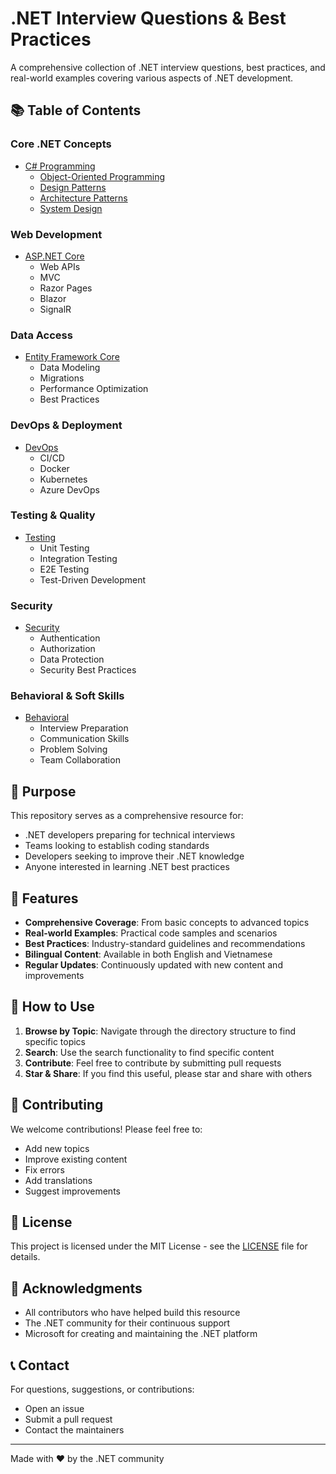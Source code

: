 # .NET Interview Questions & Best Practices

A comprehensive collection of .NET interview questions, best practices, and real-world examples covering various aspects of .NET development.

## 📚 Table of Contents

### Core .NET Concepts
- [C# Programming](csharp/)
  - [Object-Oriented Programming](csharp/oop.en.md)
  - [Design Patterns](design-patterns/)
  - [Architecture Patterns](architecture/)
  - [System Design](system-design/)

### Web Development
- [ASP.NET Core](aspnetcore/)
  - Web APIs
  - MVC
  - Razor Pages
  - Blazor
  - SignalR

### Data Access
- [Entity Framework Core](efcore/)
  - Data Modeling
  - Migrations
  - Performance Optimization
  - Best Practices

### DevOps & Deployment
- [DevOps](devops/)
  - CI/CD
  - Docker
  - Kubernetes
  - Azure DevOps

### Testing & Quality
- [Testing](testing/)
  - Unit Testing
  - Integration Testing
  - E2E Testing
  - Test-Driven Development

### Security
- [Security](security/)
  - Authentication
  - Authorization
  - Data Protection
  - Security Best Practices

### Behavioral & Soft Skills
- [Behavioral](behavioral/)
  - Interview Preparation
  - Communication Skills
  - Problem Solving
  - Team Collaboration

## 🎯 Purpose

This repository serves as a comprehensive resource for:
- .NET developers preparing for technical interviews
- Teams looking to establish coding standards
- Developers seeking to improve their .NET knowledge
- Anyone interested in learning .NET best practices

## 🌟 Features

- **Comprehensive Coverage**: From basic concepts to advanced topics
- **Real-world Examples**: Practical code samples and scenarios
- **Best Practices**: Industry-standard guidelines and recommendations
- **Bilingual Content**: Available in both English and Vietnamese
- **Regular Updates**: Continuously updated with new content and improvements

## 📖 How to Use

1. **Browse by Topic**: Navigate through the directory structure to find specific topics
2. **Search**: Use the search functionality to find specific content
3. **Contribute**: Feel free to contribute by submitting pull requests
4. **Star & Share**: If you find this useful, please star and share with others

## 🤝 Contributing

We welcome contributions! Please feel free to:
- Add new topics
- Improve existing content
- Fix errors
- Add translations
- Suggest improvements

## 📝 License

This project is licensed under the MIT License - see the [LICENSE](LICENSE) file for details.

## 🙏 Acknowledgments

- All contributors who have helped build this resource
- The .NET community for their continuous support
- Microsoft for creating and maintaining the .NET platform

## 📞 Contact

For questions, suggestions, or contributions:
- Open an issue
- Submit a pull request
- Contact the maintainers

---

Made with ❤️ by the .NET community

